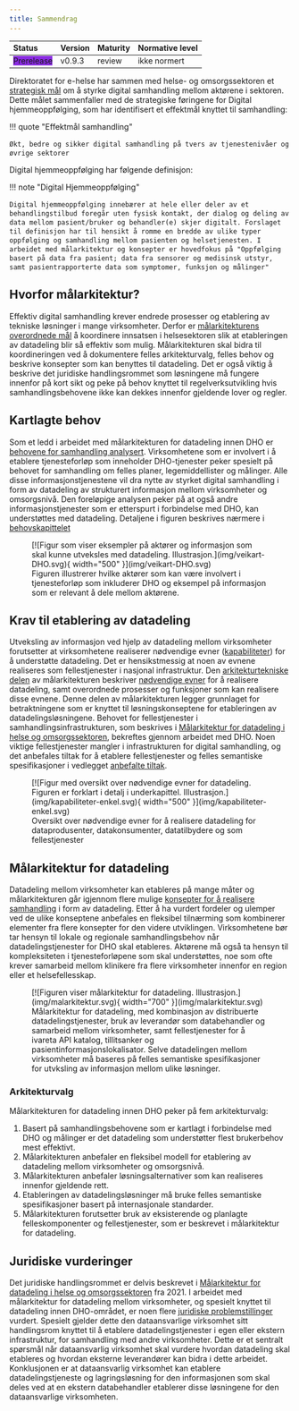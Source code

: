 ```yaml
---
title: Sammendrag
---
```


| Status | Version | Maturity | Normative level |
|:-------------|:------------------|:------|:-------|
| <span style="background-color:BlueViolet">Prerelease</span> | v0.9.3 | review | ikke normert |

Direktoratet for e-helse har sammen med helse- og omsorgssektoren et [strategisk mål](https://www.ehelse.no/strategi/nasjonal-e-helsestrategi-for-helse-og-omsorgssektoren/mal-4-tilgjengelig-informasjon-og-styrket-samhandling) om å styrke digital samhandling mellom aktørene i sektoren. Dette målet sammenfaller med de strategiske føringene for Digital hjemmeoppfølging, som har identifisert et effektmål knyttet til samhandling:  

!!! quote "Effektmål samhandling"

    Økt, bedre og sikker digital samhandling på tvers av tjenestenivåer og øvrige sektorer

Digital hjemmeoppfølging har følgende definisjon:

!!! note "Digital Hjemmeoppfølging"

    Digital hjemmeoppfølging innebærer at hele eller deler av et behandlingstilbud foregår uten fysisk kontakt, der dialog og deling av data mellom pasient/bruker og behandler(e) skjer digitalt. Forslaget til definisjon har til hensikt å romme en bredde av ulike typer oppfølging og samhandling mellom pasienten og helsetjenesten. I arbeidet med målarkitektur og konsepter er hovedfokus på "Oppfølging basert på data fra pasient; data fra sensorer og medisinsk utstyr, samt pasientrapporterte data som symptomer, funksjon og målinger"

## Hvorfor målarkitektur?

Effektiv digital samhandling krever endrede prosesser og etablering av tekniske løsninger i mange virksomheter. Derfor er [målarkitekturens overordnede mål](innledning/index.md#formalet-med-malarkitekturen) å koordinere innsatsen i helsesektoren slik at etableringen av datadeling blir så effektiv som mulig. Målarkitekturen skal bidra til koordineringen ved å dokumentere felles arkitekturvalg, felles behov og beskrive konsepter som kan benyttes til datadeling. Det er også viktig å beskrive det juridiske handlingsrommet som løsningene må fungere innenfor på kort sikt og peke på behov knyttet til regelverksutvikling hvis samhandlingsbehovene ikke kan dekkes innenfor gjeldende lover og regler.

## Kartlagte behov

Som et ledd i arbeidet med målarkitekturen for datadeling innen DHO er [behovene for samhandling analysert](behov/index.md). Virksomhetene som er involvert i å etablere tjenesteforløp som inneholder DHO-tjenester peker spesielt på behovet for samhandling om felles planer, legemiddellister og målinger. Alle disse informasjonstjenestene vil dra nytte av styrket digital samhandling i form av datadeling av strukturert informasjon mellom virksomheter og omsorgsnivå. Den foreløpige analysen peker på at også andre informasjonstjenester som er etterspurt i forbindelse med DHO, kan understøttes med datadeling. Detaljene i figuren beskrives nærmere i [behovskapittelet](behov/index.md#eksempel-på-aktorer-og-samhandlingsbehov)

<figure markdown>
  [![Figur som viser eksempler på aktører og informasjon som skal kunne utveksles med datadeling. Illustrasjon.](img/veikart-DHO.svg){ width="500" }](img/veikart-DHO.svg)
  <figcaption>Figuren illustrerer hvilke aktører som kan være involvert i tjenesteforløp som inkluderer DHO og eksempel på informasjon som er relevant å dele mellom aktørene.</figcaption>
</figure>

## Krav til etablering av datadeling

Utveksling av informasjon ved hjelp av datadeling mellom virksomheter forutsetter at virksomhetene realiserer nødvendige evner ([kapabiliteter](vedlegg/Kapabiliteter.md)) for å understøtte datadeling. Det er hensikstmessig at noen av evnene realiseres som fellestjenester i nasjonal infrastruktur. Den [arkitekturtekniske delen](kravoganbefalinger/index.md) av målarkitekturen beskriver [nødvendige evner](kravoganbefalinger/index.md#ndvendige-kapabiliteter-for-datadeling) for å realisere datadeling, samt overordnede prosesser og funksjoner som kan realisere disse evnene. Denne delen av målarkitekturen legger grunnlaget for betraktningene som er knyttet til løsningskonseptene for etableringen av datadelingsløsningene. Behovet for fellestjenester i samhandlingsinfrastrukturen, som beskrives i [Målarkitektur for datadeling i helse og omsorgssektoren](https://www.ehelse.no/standardisering/standarder/malarkitektur-for-datadeling-i-helse-og-omsorgssektoren), bekreftes gjennom arbeidet med DHO. Noen viktige fellestjenester mangler i infrastrukturen for digital samhandling, og det anbefales tiltak for å etablere fellestjenester og felles semantiske spesifikasjoner i vedlegget [anbefalte tiltak](vedlegg/Anbefalte-tiltak.md).

<figure markdown>
  [![Figur med oversikt over nødvendige evner for datadeling. Figuren er forklart i detalj i underkapittel. Illustrasjon.](img/kapabiliteter-enkel.svg){ width="500" }](img/kapabiliteter-enkel.svg)
  <figcaption>Oversikt over nødvendige evner for å realisere datadeling for dataprodusenter, datakonsumenter, datatilbydere og som fellestjenester</figcaption>
</figure>

## Målarkitektur for datadeling

Datadeling mellom virksomheter kan etableres på mange måter og målarkitekturen går igjennom flere mulige [konsepter for å realisere samhandling](vedlegg/Konsepter-realisering.md) i form av datadeling. Etter å ha vurdert fordeler og ulemper ved de ulike konseptene anbefales en fleksibel tilnærming som kombinerer elementer fra flere konsepter for den videre utviklingen. Virksomhetene bør tar hensyn til lokale og regionale samhandlingsbehov når datadelingstjenester for DHO skal etableres. Aktørene må også ta hensyn til kompleksiteten i tjenesteforløpene som skal understøttes, noe som ofte krever samarbeid mellom klinikere fra flere virksomheter innenfor en region eller et helsefellesskap.  

<figure markdown>
  [![Figuren viser målarkitektur for datadeling. Illustrasjon.](img/malarkitektur.svg){ width="700" }](img/malarkitektur.svg)
  <figcaption>Målarkitektur for datadeling, med kombinasjon av distribuerte datadelingstjenester, bruk av leverandør som databehandler og samarbeid mellom virksomheter, samt fellestjenester for å ivareta API katalog, tillitsanker og pasientinformasjonslokalisator. Selve datadelingen mellom virksomheter må baseres på felles semantiske spesifikasjoner for utvksling av informasjon mellom ulike løsninger.</figcaption>
</figure>

### Arkitekturvalg

Målarkitekturen for datadeling innen DHO peker på fem arkitekturvalg:

1. Basert på samhandlingsbehovene som er kartlagt i forbindelse med DHO og målinger er det datadeling som understøtter flest brukerbehov mest effektivt.
2. Målarkitekturen anbefaler en fleksibel modell for etablering av datadeling mellom virksomheter og omsorgsnivå.
3. Målarkitekturen anbefaler løsningsalternativer som kan realiseres innenfor gjeldende rett.
4. Etableringen av datadelingsløsninger må bruke felles semantiske spesifikasjoner basert på internasjonale standarder.
5. Målarkitekturen forutsetter bruk av eksisterende og planlagte felleskomponenter og fellestjenester, som er beskrevet i målarkitektur for datadeling.

## Juridiske vurderinger

Det juridiske handlingsrommet er delvis beskrevet i [Målarkitektur for datadeling i helse og omsorgssektoren](https://www.ehelse.no/standardisering/standarder/malarkitektur-for-datadeling-i-helse-og-omsorgssektoren) fra 2021. I arbeidet med målarkitektur for datadeling mellom virksomheter, og spesielt knyttet til datadeling innen DHO-området, er noen flere [juridiske problemstillinger](juridisk/index.md) vurdert. Spesielt gjelder dette den dataansvarlige virksomhet sitt handlingsrom knyttet til å etablere datadelingstjenester i egen eller ekstern infrastruktur, for samhandling med andre virksomheter. Dette er et sentralt spørsmål når dataansvarlig virksomhet skal vurdere hvordan datadeling skal etableres og hvordan eksterne leverandører kan bidra i dette arbeidet. Konklusjonen er at dataansvarlig virksomhet kan etablere datadelingstjeneste og lagringsløsning for den informasjonen som skal deles ved at en ekstern databehandler etablerer disse løsningene for den dataansvarlige virksomheten.  
